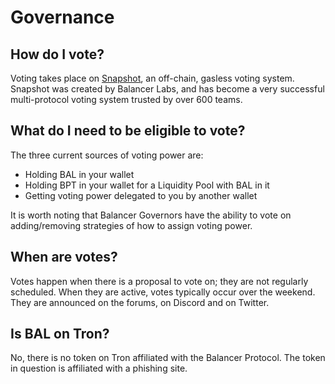 # Governance

## How do I vote?

Voting takes place on [Snapshot](https://snapshot.org/#/balancer), an off-chain, gasless voting system. Snapshot was created by Balancer Labs, and has become a very successful multi-protocol voting system trusted by over 600 teams.

## What do I need to be eligible to vote?

The three current sources of voting power are:

* Holding BAL in your wallet
* Holding BPT in your wallet for a Liquidity Pool with BAL in it
* Getting voting power delegated to you by another wallet

It is worth noting that Balancer Governors have the ability to vote on adding/removing strategies of how to assign voting power.

## When are votes?

Votes happen when there is a proposal to vote on; they are not regularly scheduled. When they are active, votes typically occur over the weekend. They are announced on the forums, on Discord and on Twitter.

## Is BAL on Tron?

No, there is no token on Tron affiliated with the Balancer Protocol. The token in question is affiliated with a phishing site. 

